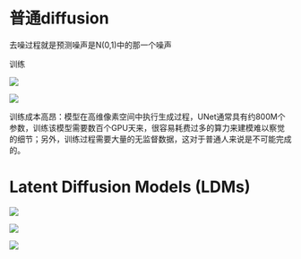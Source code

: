 # 普通diffusion

去噪过程就是预测噪声是N(0,1)中的那一个噪声

训练

![](https://files.hoshinorubii.icu/blog/2024/06/08/ddpm-training.jpg)


![](https://files.hoshinorubii.icu/blog/2024/06/08/denoising-unet.jpg)

训练成本高昂：模型在高维像素空间中执行生成过程，UNet通常具有约800M个参数，训练该模型需要数百个GPU天来，很容易耗费过多的算力来建模难以察觉的细节；另外，训练过程需要大量的无监督数据，这对于普通人来说是不可能完成的。

# Latent Diffusion Models (LDMs)

![](https://i-blog.csdnimg.cn/blog_migrate/2f886cb3a6d4697ba2f356746277c07c.png)

![](https://i-blog.csdnimg.cn/blog_migrate/d99b7fbec7e7eba2a10fb4384d11dce6.png)

![](https://i-blog.csdnimg.cn/blog_migrate/42f1c7817f0d867d24683c2ea4dd9309.png)

